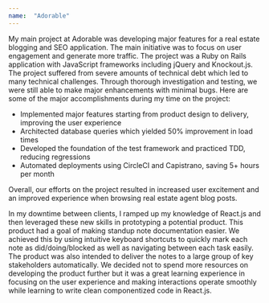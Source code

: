 ```yaml
---
name:  "Adorable"
---
```


My main project at Adorable was developing major features for a real estate blogging and SEO application. The main initiative was to focus on user engagement and generate more traffic. The project was a Ruby on Rails application with JavaScript frameworks including jQuery and Knockout.js. The project suffered from severe amounts of technical debt which led to many technical challenges. Through thorough investigation and testing, we were still able to make major enhancements with minimal bugs. Here are some of the major accomplishments during my time on the project:

* Implemented major features starting from product design to delivery, improving the user experience
* Architected database queries which yielded 50% improvement in load times
* Developed the foundation of the test framework and practiced TDD, reducing regressions
* Automated deployments using CircleCI and Capistrano, saving 5+ hours per month

Overall, our efforts on the project resulted in increased user excitement and an improved experience when browsing real estate agent blog posts.

In my downtime between clients, I ramped up my knowledge of React.js and then leveraged these new skills in prototyping a potential product. This product had a goal of making standup note documentation easier. We achieved this by using intuitive keyboard shortcuts to quickly mark each note as did/doing/blocked as well as navigating between each task easily. The product was also intended to deliver the notes to a large group of key stakeholders automatically. We decided not to spend more resources on developing the product further but it was a great learning experience in focusing on the user experience and making interactions operate smoothly while learning to write clean componentized code in React.js.
